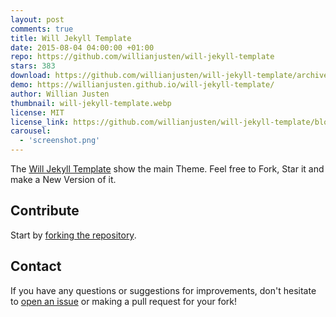 ```yaml
---
layout: post
comments: true
title: Will Jekyll Template
date: 2015-08-04 04:00:00 +01:00
repo: https://github.com/willianjusten/will-jekyll-template
stars: 383
download: https://github.com/willianjusten/will-jekyll-template/archive/master.zip
demo: https://willianjusten.github.io/will-jekyll-template/
author: Willian Justen
thumbnail: will-jekyll-template.webp
license: MIT
license_link: https://github.com/willianjusten/will-jekyll-template/blob/master/LICENSE
carousel:
  - 'screenshot.png'
---
```


The [Will Jekyll Template](https://github.com/willianjusten/will-jekyll-template/) show the main Theme. Feel free to Fork, Star it and make a New Version of it.

## Contribute

Start by [forking the repository](https://github.com/willianjusten/will-jekyll-template/).

## Contact

If you have any questions or suggestions for improvements, don't hesitate to [open an issue](https://github.com/willianjusten/will-jekyll-template/issues) or making a pull request for your fork!
